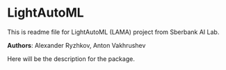 # LightAutoML

This is readme file for LightAutoML (LAMA) project from Sberbank AI Lab.

**Authors**: Alexander Ryzhkov, Anton Vakhrushev

Here will be the description for the package.

